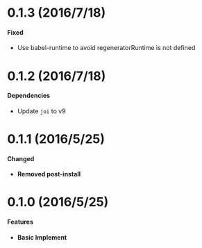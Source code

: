 # 0.1.3 (2016/7/18)

#### Fixed

- Use babel-runtime to avoid regeneratorRuntime is not defined


# 0.1.2 (2016/7/18)

#### Dependencies

- Update `joi` to v9


# 0.1.1 (2016/5/25)

#### Changed

- **Removed post-install**


# 0.1.0 (2016/5/25)

#### Features

- **Basic Implement**
